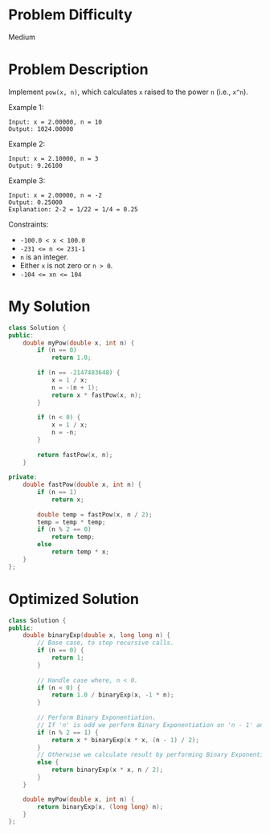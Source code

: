 # Problem Difficulty
Medium

# Problem Description
Implement `pow(x, n)`, which calculates `x` raised to the power `n` (i.e., `x^n`).

Example 1:
```
Input: x = 2.00000, n = 10
Output: 1024.00000
```

Example 2:
```
Input: x = 2.10000, n = 3
Output: 9.26100
```
Example 3:
```
Input: x = 2.00000, n = -2
Output: 0.25000
Explanation: 2-2 = 1/22 = 1/4 = 0.25
```

Constraints:

- `-100.0 < x < 100.0`
- `-231 <= n <= 231-1`
- `n` is an integer.
- Either `x` is not zero or `n > 0`.
- `-104 <= xn <= 104`

# My Solution

```cpp
class Solution {
public:
    double myPow(double x, int n) {
        if (n == 0)
            return 1.0;
        
        if (n == -2147483648) {
            x = 1 / x;
            n = -(n + 1);
            return x * fastPow(x, n);
        }
        
        if (n < 0) {
            x = 1 / x;
            n = -n;
        }
        
        return fastPow(x, n);
    }
    
private:
    double fastPow(double x, int n) {
        if (n == 1)  
            return x;
        
        double temp = fastPow(x, n / 2);
        temp = temp * temp;
        if (n % 2 == 0)
            return temp;
        else
            return temp * x;
    }
};

```

# Optimized Solution

```cpp
class Solution {
public:
    double binaryExp(double x, long long n) {
        // Base case, to stop recursive calls.
        if (n == 0) {
            return 1;
        }
       
        // Handle case where, n < 0.
        if (n < 0) {
            return 1.0 / binaryExp(x, -1 * n);
        }
       
        // Perform Binary Exponentiation.
        // If 'n' is odd we perform Binary Exponentiation on 'n - 1' and multiply result with 'x'.
        if (n % 2 == 1) {
            return x * binaryExp(x * x, (n - 1) / 2);
        }
        // Otherwise we calculate result by performing Binary Exponentiation on 'n'.
        else {
            return binaryExp(x * x, n / 2);
        }
    }

    double myPow(double x, int n) {
        return binaryExp(x, (long long) n);
    }
};
```
